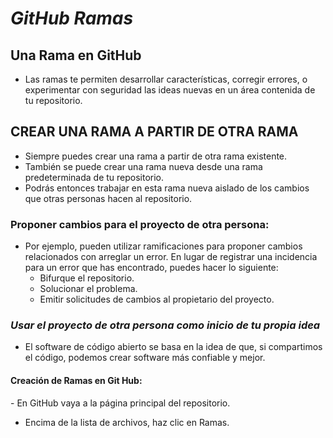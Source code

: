 # ***GitHub Ramas***
## **Una Rama en GitHub**
- Las ramas te permiten desarrollar características, corregir errores, o experimentar con seguridad las ideas nuevas en un área contenida de tu repositorio.

## **CREAR UNA RAMA A PARTIR DE OTRA RAMA**
- Siempre puedes crear una rama a partir de otra rama existente.​
- También se puede crear una rama nueva desde una rama predeterminada de tu repositorio.​
- Podrás entonces trabajar en esta rama nueva aislado de los cambios que otras personas hacen al repositorio. ​

### Proponer cambios para el proyecto de otra persona:
- Por ejemplo, pueden utilizar ramificaciones para proponer cambios relacionados con arreglar un error. En lugar de registrar una incidencia para un error que has encontrado, puedes hacer lo siguiente: ​
  - Bifurque el repositorio.​
  - Solucionar el problema.​
  - Emitir solicitudes de cambios al propietario del proyecto.​

### *Usar el proyecto de otra persona como inicio de tu propia idea*
- El software de código abierto se basa en la idea de que, si compartimos el código, podemos crear software más confiable y mejor.​

#### Creación de Ramas en Git Hub:
​- En GitHub vaya a la página principal del repositorio. ​
- Encima de la lista de archivos, haz clic en Ramas. 


